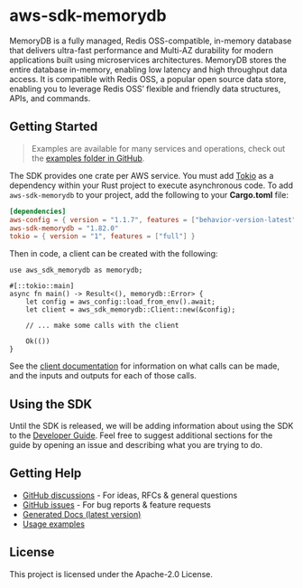 # aws-sdk-memorydb

MemoryDB is a fully managed, Redis OSS-compatible, in-memory database that delivers ultra-fast performance and Multi-AZ durability for modern applications built using microservices architectures. MemoryDB stores the entire database in-memory, enabling low latency and high throughput data access. It is compatible with Redis OSS, a popular open source data store, enabling you to leverage Redis OSS’ flexible and friendly data structures, APIs, and commands.

## Getting Started

> Examples are available for many services and operations, check out the
> [examples folder in GitHub](https://github.com/awslabs/aws-sdk-rust/tree/main/examples).

The SDK provides one crate per AWS service. You must add [Tokio](https://crates.io/crates/tokio)
as a dependency within your Rust project to execute asynchronous code. To add `aws-sdk-memorydb` to
your project, add the following to your **Cargo.toml** file:

```toml
[dependencies]
aws-config = { version = "1.1.7", features = ["behavior-version-latest"] }
aws-sdk-memorydb = "1.82.0"
tokio = { version = "1", features = ["full"] }
```

Then in code, a client can be created with the following:

```rust,no_run
use aws_sdk_memorydb as memorydb;

#[::tokio::main]
async fn main() -> Result<(), memorydb::Error> {
    let config = aws_config::load_from_env().await;
    let client = aws_sdk_memorydb::Client::new(&config);

    // ... make some calls with the client

    Ok(())
}
```

See the [client documentation](https://docs.rs/aws-sdk-memorydb/latest/aws_sdk_memorydb/client/struct.Client.html)
for information on what calls can be made, and the inputs and outputs for each of those calls.

## Using the SDK

Until the SDK is released, we will be adding information about using the SDK to the
[Developer Guide](https://docs.aws.amazon.com/sdk-for-rust/latest/dg/welcome.html). Feel free to suggest
additional sections for the guide by opening an issue and describing what you are trying to do.

## Getting Help

* [GitHub discussions](https://github.com/awslabs/aws-sdk-rust/discussions) - For ideas, RFCs & general questions
* [GitHub issues](https://github.com/awslabs/aws-sdk-rust/issues/new/choose) - For bug reports & feature requests
* [Generated Docs (latest version)](https://awslabs.github.io/aws-sdk-rust/)
* [Usage examples](https://github.com/awslabs/aws-sdk-rust/tree/main/examples)

## License

This project is licensed under the Apache-2.0 License.

